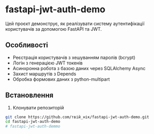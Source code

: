 # fastapi-jwt-auth-demo

Цей проєкт демонструє, як реалізувати систему аутентифікації користувачів за допомогою FastAPI та JWT.

## Особливості

- Реєстрація користувачів з хешуванням паролів (bcrypt)
- Логін з генерацією JWT токенів
- Асинхронна робота з базою даних через SQLAlchemy Async
- Захист маршрутів з Depends
- Обробка формових даних з python-multipart

## Встановлення

1. Клонувати репозиторій

```bash
git clone https://github.com/твій_нік/fastapi-jwt-auth-demo.git
cd fastapi-jwt-auth-demo
#   f a s t a p i - j w t - a u t h - d e m m o  
 